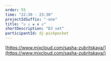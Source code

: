```yaml
---
order: 55
time: "22:30 - 23:30"
projectIdSuffix: "-one"
title: "♔ ♕ ♚ ♛ ♔"
shortDescription: "DJ set"
participantId: dj-pickpocket
---
```


[https://www.mixcloud.com/sasha-zubritskaya/](https://www.mixcloud.com/sasha-zubritskaya/)
